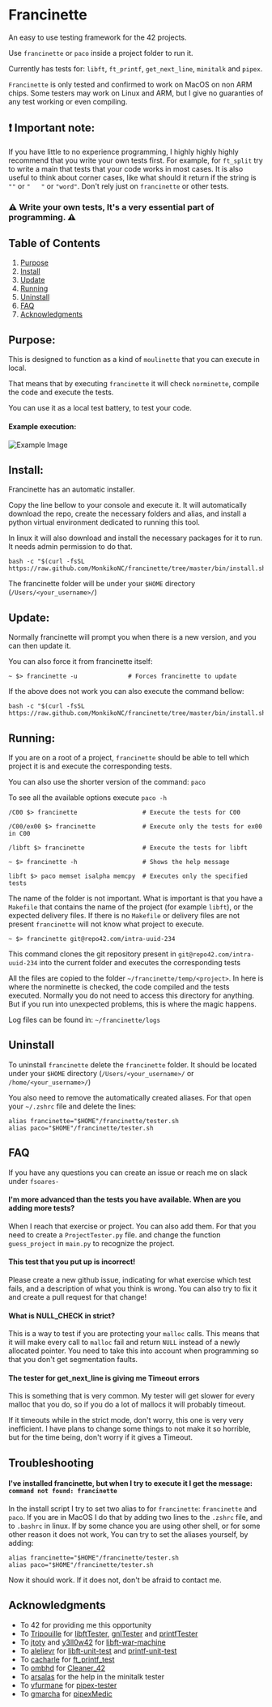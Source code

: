 # Francinette

An easy to use testing framework for the 42 projects.

Use `francinette` or `paco` inside a project folder to run it.

Currently has tests for: `libft`, `ft_printf`, `get_next_line`, `minitalk` and `pipex`.

`Francinette` is only tested and confirmed to work on MacOS on non ARM chips. Some testers may work on
Linux and ARM, but I give no guaranties of any test working or even compiling.

## :exclamation: Important note:

If you have little to no experience programming, I highly highly highly recommend that you write
your own tests first. For example, for `ft_split` try to write a main that tests that your code
works in most cases. It is also useful to think about corner cases, like what should it return
if the string is `""` or `"   "` or `"word"`. Don't rely just on `francinette` or other tests.

### :warning: Write your own tests, It's a very essential part of programming. :warning:

## Table of Contents
1. [Purpose](#purpose)
2. [Install](#install)
3. [Update](#update)
4. [Running](#Running)
5. [Uninstall](#uninstall)
6. [FAQ](#faq)
7. [Acknowledgments](#acknowledgments)


## Purpose:

This is designed to function as a kind of `moulinette` that you can execute in local.

That means that by executing `francinette` it will check `norminette`, compile the
code and execute the tests.

You can use it as a local test battery, to test your code.

#### Example execution:

![Example Image](doc/example.png)


## Install:
Francinette has an automatic installer.

Copy the line bellow to your console and execute it. It will automatically download the repo,
create the necessary folders and alias, and install a python virtual environment dedicated to
running this tool.

In linux it will also download and install the necessary packages for it to run. It needs
admin permission to do that.

```
bash -c "$(curl -fsSL https://raw.github.com/MonkikoNC/francinette/tree/master/bin/install.sh"
```

The francinette folder will be under your `$HOME` directory (`/Users/<your_username>/`)


## Update:
Normally francinette will prompt you when there is a new version, and you can then update it.

You can also force it from francinette itself:

```
~ $> francinette -u              # Forces francinette to update
```

If the above does not work you can also execute the command bellow:

```
bash -c "$(curl -fsSL https://raw.github.com/MonkikoNC/francinette/tree/master/bin/install.sh"
```


## Running:

If you are on a root of a project, `francinette` should be able to tell which project
it is and execute the corresponding tests.

You can also use the shorter version of the command: `paco`

To see all the available options execute `paco -h`

```
/C00 $> francinette                  # Execute the tests for C00

/C00/ex00 $> francinette             # Execute only the tests for ex00 in C00

/libft $> francinette                # Execute the tests for libft

~ $> francinette -h                  # Shows the help message

libft $> paco memset isalpha memcpy  # Executes only the specified tests
```

The name of the folder is not important. What is important is that you have a `Makefile`
that contains the name of the project (for example `libft`), or the expected delivery files. 
If there is no `Makefile` or delivery files are not present `francinette` will not know 
what project to execute.

```
~ $> francinette git@repo42.com/intra-uuid-234
```

This command clones the git repository present in `git@repo42.com/intra-uuid-234` into the
current folder and executes the corresponding tests

All the files are copied to the folder `~/francinette/temp/<project>`. In here is where the
norminette is checked, the code compiled and the tests executed. Normally you do not need to
access this directory for anything. But if you run into unexpected problems, this is where
the magic happens.

Log files can be found in: `~/francinette/logs`


## Uninstall

To uninstall `francinette` delete the `francinette` folder. It should be located under your
`$HOME` directory (`/Users/<your_username>/` or `/home/<your_username>/`)

You also need to remove the automatically created aliases. For that open your `~/.zshrc` 
file and delete the lines:

```
alias francinette="$HOME"/francinette/tester.sh
alias paco="$HOME"/francinette/tester.sh
```

## FAQ

If you have any questions you can create an issue or reach me on slack under `fsoares-`

#### I'm more advanced than the tests you have available. When are you adding more tests?

When I reach that exercise or project. You can also add them. For that you need to create a
`ProjectTester.py` file. and change the function `guess_project` in `main.py` to recognize
the project.

#### This test that you put up is incorrect!

Please create a new github issue, indicating for what exercise which test fails, and a
description of what you think is wrong. You can also try to fix it and create a pull request
for that change!

#### What is NULL_CHECK in strict?

This is a way to test if you are protecting your `malloc` calls. This means that it will make
every call to `malloc` fail and return `NULL` instead of a newly allocated pointer. You need
to take this into account when programming so that you don't get segmentation faults.

#### The tester for get_next_line is giving me Timeout errors

This is something that is very common. My tester will get slower for every malloc that you do, so if
you do a lot of mallocs it will probably timeout.

If it timeouts while in the strict mode, don't worry, this one is very very inefficient. I have
plans to change some things to not make it so horrible, but for the time being, don't worry if
it gives a Timeout.

## Troubleshooting

#### I've installed francinette, but when I try to execute it I get the message: `command not found: francinette`

In the install script I try to set two alias to for `francinette`: `francinette` and `paco`. 
If you are in MacOS I do that by adding two lines to the `.zshrc` file, and to `.bashrc` in 
linux. If by some chance you are using other shell, or for some other reason it does not work, 
You can try to set the aliases yourself, by adding:

```
alias francinette="$HOME"/francinette/tester.sh
alias paco="$HOME"/francinette/tester.sh
```

Now it should work. If it does not, don't be afraid to contact me.

## Acknowledgments

* To 42 for providing me this opportunity
* To [Tripouille](https://github.com/Tripouille) for [libftTester](https://github.com/Tripouille/libftTester), [gnlTester](https://github.com/Tripouille/gnlTester) and [printfTester](https://github.com/Tripouille/printfTester)
* To [jtoty](https://github.com/jtoty) and [y3ll0w42](https://github.com/y3ll0w42) for [libft-war-machine](https://github.com/y3ll0w42/libft-war-machine)
* To [alelievr](https://github.com/alelievr) for [libft-unit-test](https://github.com/alelievr/libft-unit-test) and [printf-unit-test](https://github.com/alelievr/printf-unit-test)
* To [cacharle](https://github.com/cacharle) for [ft_printf_test](https://github.com/cacharle/ft_printf_test)
* To [ombhd](https://github.com/ombhd) for [Cleaner_42](https://github.com/ombhd/Cleaner_42)
* To [arsalas](https://github.com/arsalas) for the help in the minitalk tester
* To [vfurmane](https://github.com/vfurmane) for [pipex-tester](https://github.com/vfurmane/pipex-tester)
* To [gmarcha](https://github.com/gmarcha) for [pipexMedic](https://github.com/gmarcha/pipexMedic)
